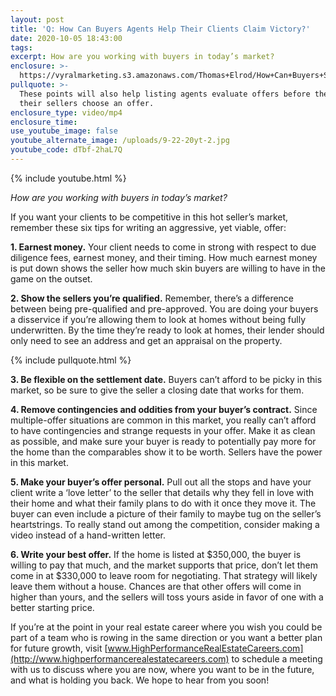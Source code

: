 ```yaml
---
layout: post
title: 'Q: How Can Buyers Agents Help Their Clients Claim Victory?'
date: 2020-10-05 18:43:00
tags:
excerpt: How are you working with buyers in today’s market?
enclosure: >-
  https://vyralmarketing.s3.amazonaws.com/Thomas+Elrod/How+Can+Buyers+Succeed+in+This+Market_+-+Charlotte+Real+Estate+Agent+(1).mp4
pullquote: >-
  These points will also help listing agents evaluate offers before they let
  their sellers choose an offer.
enclosure_type: video/mp4
enclosure_time:
use_youtube_image: false
youtube_alternate_image: /uploads/9-22-20yt-2.jpg
youtube_code: dTbf-2haL7Q
---
```


{% include youtube.html %}

*How are you working with buyers in today’s market?*

If you want your clients to be competitive in this hot seller’s market, remember these six tips for writing an aggressive, yet viable, offer:&nbsp;

**1\. Earnest money.** Your client needs to come in strong with respect to due diligence fees, earnest money, and their timing. How much earnest money is put down shows the seller how much skin buyers are willing to have in the game on the outset.

**2\. Show the sellers you’re qualified.** Remember, there’s a difference between being pre-qualified and pre-approved. You are doing your buyers a disservice if you’re allowing them to look at homes without being fully underwritten. By the time they’re ready to look at homes, their lender should only need to see an address and get an appraisal on the property.&nbsp;

{% include pullquote.html %}

**3\. Be flexible on the settlement date.** Buyers can’t afford to be picky in this market, so be sure to give the seller a closing date that works for them.

**4\. Remove contingencies and oddities from your buyer’s contract.** Since multiple-offer situations are common in this market, you really can’t afford to have contingencies and strange requests in your offer. Make it as clean as possible, and make sure your buyer is ready to potentially pay more for the home than the comparables show it to be worth. Sellers have the power in this market.

**5\. Make your buyer’s offer personal.** Pull out all the stops and have your client write a ‘love letter’ to the seller that details why they fell in love with their home and what their family plans to do with it once they move it. The buyer can even include a picture of their family to maybe tug on the seller’s heartstrings. To really stand out among the competition, consider making a video instead of a hand-written letter.

**6\. Write your best offer.** If the home is listed at $350,000, the buyer is willing to pay that much, and the market supports that price, don’t let them come in at $330,000 to leave room for negotiating. That strategy will likely leave them without a house. Chances are that other offers will come in higher than yours, and the sellers will toss yours aside in favor of one with a better starting price.

If you’re at the point in your real estate career where you wish you could be part of a team who is rowing in the same direction or you want a better plan for future growth, visit [www.HighPerformanceRealEstateCareers.com](http://www.highperformancerealestatecareers.com) to schedule a meeting with us to discuss where you are now, where you want to be in the future, and what is holding you back. We hope to hear from you soon\!